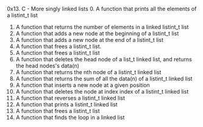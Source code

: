 0x13. C - More singly linked lists
0. A function that prints all the elements of a listint_t list
1. A function that returns the number of elements in a linked listint_t list
2. A function that adds a new node at the beginning of a listint_t list
3. A function that adds a new node at the end of a listint_t list
4. A function that frees a listint_t list.
5. A function that frees a listint_t list
6. A function that deletes the head node of a list_t linked list, and returns the head nodes's data(n)
7. A function that returns the nth node of a listint_t linked list
8. A function that returns the sum of all the data(n) of a listint_t linked list
9. A function that inserts a new node at a given position
10. A function that deletes the node at index index of a listint_t linked list
11. A function that reverses a listint_t linked list
12. A function that prints a listint_t linked list
13. A function that frees a listint_t list
14. A function that finds the loop in a linked list
